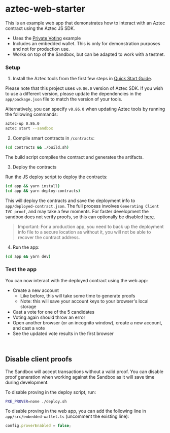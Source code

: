 # aztec-web-starter

This is an example web app that demonstrates how to interact with an Aztec contract using the Aztec JS SDK.

- Uses the [Private Voting](https://docs.aztec.network/developers/tutorials/codealong/contract_tutorials/private_voting_contract) example
- Includes an embedded wallet. This is only for demonstration purposes and not for production use.
- Works on top of the Sandbox, but can be adapted to work with a testnet.

### Setup

1. Install the Aztec tools from the first few steps in [Quick Start Guide](https://docs.aztec.network/developers/getting_started).

Please note that this project uses `v0.86.0` version of Aztec SDK. If you wish to use a different version, please update the dependencies in the `app/package.json` file to match the version of your tools.

Alternatively, you can specify `v0.86.0` when updating Aztec tools by running the following commands:

```sh
aztec-up 0.86.0
aztec start --sandbox
```

2. Compile smart contracts in `/contracts`:

```sh
(cd contracts && ./build.sh)
```

The build script compiles the contract and generates the artifacts.

3. Deploy the contracts

Run the JS deploy script to deploy the contracts:

```sh
(cd app && yarn install)
(cd app && yarn deploy-contracts)
```

This will deploy the contracts and save the deployment info to `app/deployed-contract.json`.
The full process involves `Generating Client IVC proof`, and may take a few moments. For faster development the sandbox does not verify proofs, so this can optionally be disabled [here](#disable-client-proofs). 

> Important: For a production app, you need to back up the deployment info file to a secure location as without it, you will not be able to recover the contract address.

4. Run the app:

```sh
(cd app && yarn dev)
```

### Test the app

You can now interact with the deployed contract using the web app:

- Create a new account
  - Like before, this will take some time to generate proofs
  - Note: this will save your account keys to your browser's local storage
- Cast a vote for one of the 5 candidates
- Voting again should throw an error
- Open another browser (or an incognito window), create a new account, and cast a vote
- See the updated vote results in the first browser

<br />

## Disable client proofs

The Sandbox will accept transactions without a valid proof. You can disable proof generation when working against the Sandbox as it will save time during development.

To disable proving in the deploy script, run:

```sh
PXE_PROVER=none ./deploy.sh
```

To disable proving in the web app, you can add the following line in `app/src/embedded-wallet.ts` (uncomment the existing line):

```ts
config.proverEnabled = false;
```
